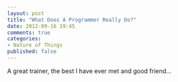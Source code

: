 ```yaml
---
layout: post
title: "What Does A Programmer Really Do?"
date: 2012-09-16 19:45
comments: true
categories: 
- Nature of Things
published: false
---
```


A great trainer, the best I have ever met and good friend...